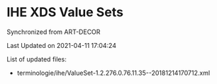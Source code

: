 # IHE XDS Value Sets

Synchronized from ART-DECOR

Last Updated on 2021-04-11 17:04:24

List of updated files:
* terminologie/ihe/ValueSet-1.2.276.0.76.11.35--20181214170712.xml
